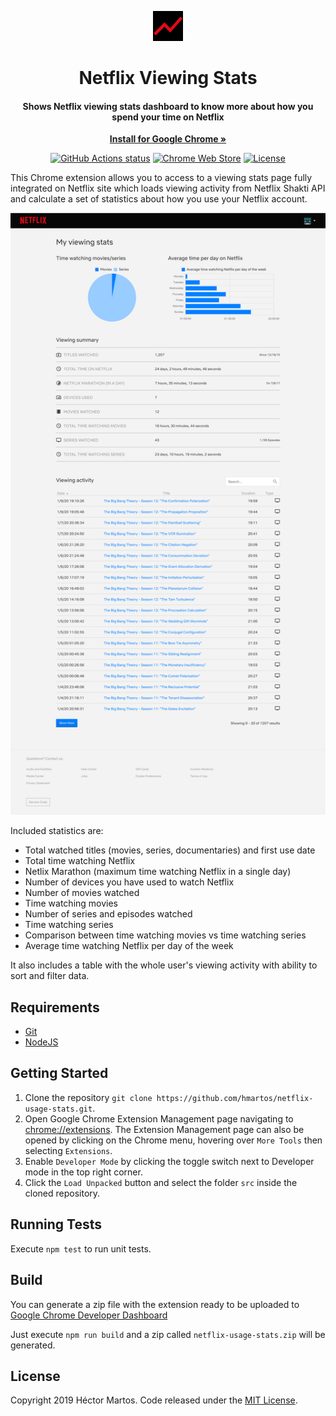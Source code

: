 <p style="text-align:center" align="center">
  <img src="./src/images/logo48.png" alt="logo">

  <h1 align="center">Netflix Viewing Stats</h1>

  <h4 align="center">Shows Netflix viewing stats dashboard to know more about how you spend your time on Netflix</h4>

  <p align="center">
    <a href="https://chrome.google.com/webstore/detail/bckfpnenhimfckndcceonmkhheinmkob?utm_source=github"><strong>Install for Google Chrome &raquo;</strong></a>
  </p>
</p>

<p align="center">
  <a href="https://github.com/hmartos/netflix-usage-stats/actions"><img alt="GitHub Actions status" src="https://github.com/hmartos/netflix-usage-stats/workflows/Node%20CI/badge.svg"></a>
  <a href="https://chrome.google.com/webstore/detail/bckfpnenhimfckndcceonmkhheinmkob?utm_source=github_badge"><img alt="Chrome Web Store" src="https://img.shields.io/chrome-web-store/v/bckfpnenhimfckndcceonmkhheinmkob"></a>
  <a href="https://github.com/hmartos/netflix-usage-stats/blob/master/LICENSE"><img alt="License" src="https://img.shields.io/github/license/hmartos/netflix-usage-stats"></a>
</p>

This Chrome extension allows you to access to a viewing stats page fully integrated on Netflix site which loads viewing activity from Netflix Shakti API and calculate a set of statistics about how you use your Netflix account.

![Screenshot](./screenshots/screenshot-full-en.png)

Included statistics are:

- Total watched titles (movies, series, documentaries) and first use date
- Total time watching Netflix
- Netlix Marathon (maximum time watching Netflix in a single day)
- Number of devices you have used to watch Netflix
- Number of movies watched
- Time watching movies
- Number of series and episodes watched
- Time watching series
- Comparison between time watching movies vs time watching series
- Average time watching Netflix per day of the week

It also includes a table with the whole user's viewing activity with ability to sort and filter data.

## Requirements

- [Git](https://git-scm.com/)
- [NodeJS](https://nodejs.org/)

## Getting Started

1. Clone the repository `git clone https://github.com/hmartos/netflix-usage-stats.git`.
2. Open Google Chrome Extension Management page navigating to [chrome://extensions](chrome://extensions).
   The Extension Management page can also be opened by clicking on the Chrome menu, hovering over `More Tools` then selecting `Extensions`.
3. Enable `Developer Mode` by clicking the toggle switch next to Developer mode in the top right corner.
4. Click the `Load Unpacked` button and select the folder `src` inside the cloned repository.

## Running Tests

Execute `npm test` to run unit tests.

## Build

You can generate a zip file with the extension ready to be uploaded to [Google Chrome Developer Dashboard](https://chrome.google.com/webstore/devconsole)

Just execute `npm run build` and a zip called `netflix-usage-stats.zip` will be generated.

## License

Copyright 2019 Héctor Martos. Code released under the [MIT License](./LICENSE).

